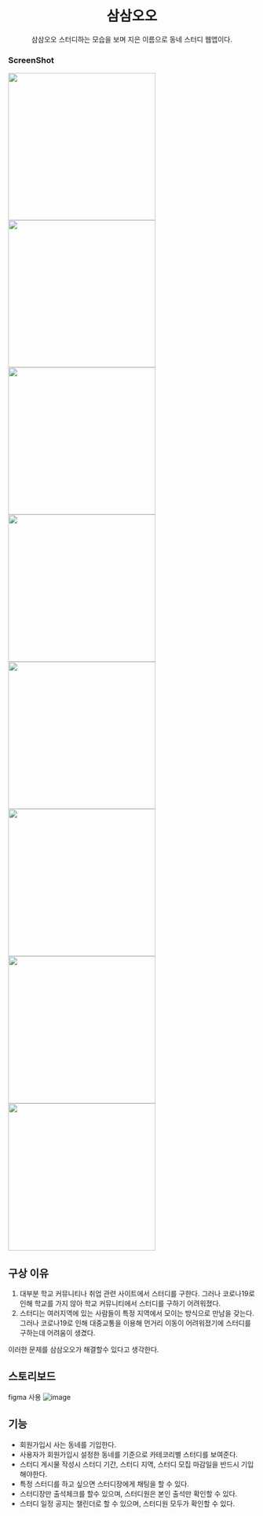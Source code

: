 <div align="center">
<h1>삼삼오오</h1>
삼삼오오 스터디하는 모습을 보며 지은 이름으로 동네 스터디 웹앱이다.
</div>

### ScreenShot
<p>
<img src="https://user-images.githubusercontent.com/87973617/197475052-574afd62-38a5-4679-8347-ba4e704edfbc.png" width=auto height="300"/>
<img src="https://user-images.githubusercontent.com/87973617/197478063-f5d53ca4-71cc-4358-981d-bf04c5bb4ca1.png" width=auto height="300"/>
<img src="https://user-images.githubusercontent.com/87973617/197475267-c519bddc-78aa-4035-9b92-604839a72678.png" width=auto height="300"/>
<img src="https://user-images.githubusercontent.com/87973617/197475495-8927497e-0993-429a-8f7c-a3ba12e098c7.png" width=auto height="300"/>
<img src="https://user-images.githubusercontent.com/87973617/197477925-8454758a-8ce3-4408-9812-2853cb9d3f62.png" width=auto height="300"/>
<img src="https://user-images.githubusercontent.com/87973617/197475752-9cbf5fb7-37f1-45b2-b699-427872e2d27e.png" width=auto height="300"/>
<img src="https://user-images.githubusercontent.com/87973617/197475895-50214cf7-4852-48f4-bd4e-99e764ab1daa.png" width=auto height="300"/>
<img src="https://user-images.githubusercontent.com/87973617/197476077-a75601b9-035b-4e30-8035-37eeff4529ea.png" width=auto height="300"/>




</p>

## 구상 이유
1. 대부분 학교 커뮤니티나 취업 관련 사이트에서 스터디를 구한다.
그러나 코로나19로 인해 학교를 가지 않아 학교 커뮤니티에서 스터디를 구하기 어려워졌다. 
2. 스터디는 여러지역에 있는 사람들이 특정 지역에서 모이는 방식으로 만남을 갖는다.
그러나 코로나19로 인해 대중교통을 이용해 먼거리 이동이 어려워졌기에 스터디를 구하는데 어려움이 생겼다.

이러한 문제를 삼삼오오가 해결할수 있다고 생각한다. 

## 스토리보드
figma 사용
![image](https://user-images.githubusercontent.com/87973617/197477617-3201e57d-fc71-4a49-ad79-99eb254cef4d.png)


## 기능
+ 회원가입시 사는 동네를 기입한다.
+ 사용자가 회원가입시 설정한 동네를 기준으로 카테코리별 스터디를 보여준다.
+ 스터디 게시물 작성시 스터디 기간, 스터디 지역, 스터디 모집 마감일을 반드시 기입해야한다. 
+ 특정 스터디를 하고 싶으면 스터디장에게 채팅을 할 수 있다. 
+ 스터디장만 출석체크를 할수 있으며, 스터디원은 본인 출석만 확인할 수 있다.
+ 스터디 일정 공지는 챌린더로 할 수 있으며, 스터디원 모두가 확인할 수 있다. 
